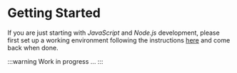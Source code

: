 # Getting Started

If you are just starting with _JavaScript_ and _Node.js_ development, please first set up a working environment following the instructions [here](/misc/setting-up-environment.html) and come back when done.

:::warning Work in progress
...
:::

<!--
## Running your First `soundworks` Application 

### Download the Example Application

clone

### install
### launch
### debugging

## Open Some Clients

### Multiple Windows

### Emulating Clients

## Directory Structure

## Third-Party Components

### polka
### ws
### lit-html / lit-element

## Configuration

## The `Experience` (client and server)

## Installing a plugin

## Adding a controller

## Going further
-->
